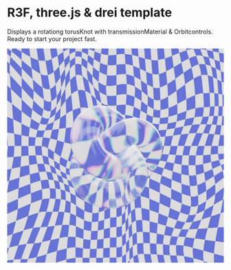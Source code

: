 # R3F, three.js & drei template

Displays a rotationg torusKnot with transmissionMaterial & Orbitcontrols. Ready to start your project fast. 


![Project Screenshot](./src/assets/preview.png)
